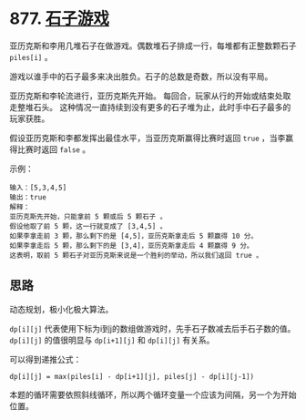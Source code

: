 # 877. [石子游戏](https://leetcode-cn.com/problems/stone-game/)

亚历克斯和李用几堆石子在做游戏。偶数堆石子排成一行，每堆都有正整数颗石子 `piles[i]` 。

游戏以谁手中的石子最多来决出胜负。石子的总数是奇数，所以没有平局。

亚历克斯和李轮流进行，亚历克斯先开始。 每回合，玩家从行的开始或结束处取走整堆石头。 这种情况一直持续到没有更多的石子堆为止，此时手中石子最多的玩家获胜。

假设亚历克斯和李都发挥出最佳水平，当亚历克斯赢得比赛时返回 `true` ，当李赢得比赛时返回 `false` 。

 

示例：
```
输入：[5,3,4,5]
输出：true
解释：
亚历克斯先开始，只能拿前 5 颗或后 5 颗石子 。
假设他取了前 5 颗，这一行就变成了 [3,4,5] 。
如果李拿走前 3 颗，那么剩下的是 [4,5]，亚历克斯拿走后 5 颗赢得 10 分。
如果李拿走后 5 颗，那么剩下的是 [3,4]，亚历克斯拿走后 4 颗赢得 9 分。
这表明，取前 5 颗石子对亚历克斯来说是一个胜利的举动，所以我们返回 true 。
```
## 思路
动态规划，极小化极大算法。

`dp[i][j]` 代表使用下标为i到j的数组做游戏时，先手石子数减去后手石子数的值。
`dp[i][j]` 的值很明显与 `dp[i+1][j]` 和 `dp[i][j]` 有关系。

可以得到递推公式：
```
dp[i][j] = max(piles[i] - dp[i+1][j], piles[j] - dp[i][j-1])
```
本题的循环需要依照斜线循环，所以两个循环变量一个应该为间隔，另一个为开始位置。

